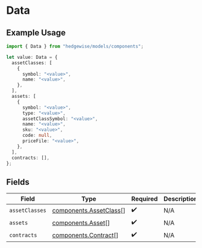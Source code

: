 # Data

## Example Usage

```typescript
import { Data } from "hedgewise/models/components";

let value: Data = {
  assetClasses: [
    {
      symbol: "<value>",
      name: "<value>",
    },
  ],
  assets: [
    {
      symbol: "<value>",
      type: "<value>",
      assetClassSymbol: "<value>",
      name: "<value>",
      sku: "<value>",
      code: null,
      priceFile: "<value>",
    },
  ],
  contracts: [],
};
```

## Fields

| Field                                                            | Type                                                             | Required                                                         | Description                                                      |
| ---------------------------------------------------------------- | ---------------------------------------------------------------- | ---------------------------------------------------------------- | ---------------------------------------------------------------- |
| `assetClasses`                                                   | [components.AssetClass](../../models/components/assetclass.md)[] | :heavy_check_mark:                                               | N/A                                                              |
| `assets`                                                         | [components.Asset](../../models/components/asset.md)[]           | :heavy_check_mark:                                               | N/A                                                              |
| `contracts`                                                      | [components.Contract](../../models/components/contract.md)[]     | :heavy_check_mark:                                               | N/A                                                              |